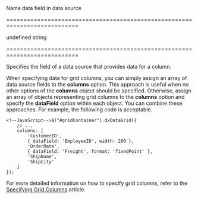<!--**
/*-------------------------------------------
    Auto-generated file. Do not modify.
-------------------------------------------

**-->
<!--d-->Name data field in data source<!--/d-->
===========================================================================
<!--default-->undefined<!--/default-->
<!--type-->string<!--/type-->
===========================================================================

<!--shortDescription-->
Specifies the field of a data source that provides data for a column.
<!--/shortDescription-->

<!--fullDescription-->
When specifying data for grid columns, you can simply assign an array of data source fields to the **columns** option. This approach is useful when no other options of the **columns** object should be specified. Otherwise, assign an array of objects representing grid columns to the **columns** option and specify the **dataField** option within each object. You can combine these approaches. For example, the following code is acceptable.

	<!--JavaScript-->$("#gridContainer").dxDataGrid({
		// ...
        columns: [
			'CustomerID',
			{ dataField: 'EmployeeID', width: 200 },
			'OrderDate',
			{ dataField: 'Freight', format: 'fixedPoint' },
			'ShipName',
			'ShipCity'
		]
    });

For more detailed information on how to specify grid columns, refer to the [Specifying Grid Columns](/Documentation/Guide/UI_Widgets/Data_Grid/Visual_Elements/#Grid_Columns/Specifying_Grid_Columns) article.
<!--/fullDescription-->